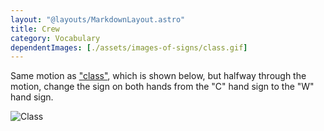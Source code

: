 ```yaml
---
layout: "@layouts/MarkdownLayout.astro"
title: Crew
category: Vocabulary
dependentImages: [./assets/images-of-signs/class.gif]
---
```


Same motion as ["class"](../class), which is shown below,
but halfway through the motion, change the sign on both hands
from the "C" hand sign to the "W" hand sign.

![Class](@signs/class.gif)
